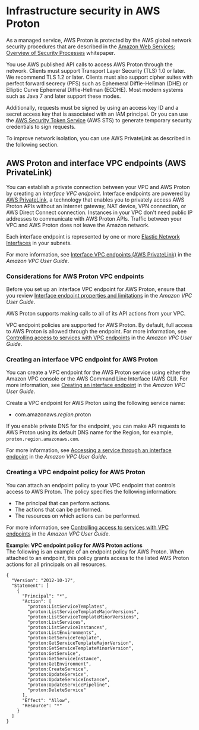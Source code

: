 # Infrastructure security in AWS Proton<a name="infrastructure-security"></a>

As a managed service, AWS Proton is protected by the AWS global network security procedures that are described in the [Amazon Web Services: Overview of Security Processes](https://d0.awsstatic.com/whitepapers/Security/AWS_Security_Whitepaper.pdf) whitepaper\.

You use AWS published API calls to access AWS Proton through the network\. Clients must support Transport Layer Security \(TLS\) 1\.0 or later\. We recommend TLS 1\.2 or later\. Clients must also support cipher suites with perfect forward secrecy \(PFS\) such as Ephemeral Diffie\-Hellman \(DHE\) or Elliptic Curve Ephemeral Diffie\-Hellman \(ECDHE\)\. Most modern systems such as Java 7 and later support these modes\.

Additionally, requests must be signed by using an access key ID and a secret access key that is associated with an IAM principal\. Or you can use the [AWS Security Token Service](https://docs.aws.amazon.com/STS/latest/APIReference/Welcome.html) \(AWS STS\) to generate temporary security credentials to sign requests\.

To improve network isolation, you can use AWS PrivateLink as described in the following section\.

## AWS Proton and interface VPC endpoints \(AWS PrivateLink\)<a name="vpc-interface-endpoints"></a>

You can establish a private connection between your VPC and AWS Proton by creating an *interface VPC endpoint*\. Interface endpoints are powered by [AWS PrivateLink](http://aws.amazon.com/privatelink), a technology that enables you to privately access AWS Proton APIs without an internet gateway, NAT device, VPN connection, or AWS Direct Connect connection\. Instances in your VPC don't need public IP addresses to communicate with AWS Proton APIs\. Traffic between your VPC and AWS Proton does not leave the Amazon network\. 

Each interface endpoint is represented by one or more [Elastic Network Interfaces](https://docs.aws.amazon.com/AWSEC2/latest/UserGuide/using-eni.html) in your subnets\. 

For more information, see [Interface VPC endpoints \(AWS PrivateLink\)](https://docs.aws.amazon.com/vpc/latest/userguide/vpce-interface.html) in the *Amazon VPC User Guide*\. 

### Considerations for AWS Proton VPC endpoints<a name="vpc-endpoint-considerations"></a>

Before you set up an interface VPC endpoint for AWS Proton, ensure that you review [Interface endpoint properties and limitations](https://docs.aws.amazon.com/vpc/latest/userguide/vpce-interface.html#vpce-interface-limitations) in the *Amazon VPC User Guide*\. 

AWS Proton supports making calls to all of its API actions from your VPC\.

VPC endpoint policies are supported for AWS Proton\. By default, full access to AWS Proton is allowed through the endpoint\. For more information, see [Controlling access to services with VPC endpoints](https://docs.aws.amazon.com/vpc/latest/userguide/vpc-endpoints-access.html) in the *Amazon VPC User Guide*\.

### Creating an interface VPC endpoint for AWS Proton<a name="vpc-endpoint-create"></a>

You can create a VPC endpoint for the AWS Proton service using either the Amazon VPC console or the AWS Command Line Interface \(AWS CLI\)\. For more information, see [Creating an interface endpoint](https://docs.aws.amazon.com/vpc/latest/userguide/vpce-interface.html#create-interface-endpoint) in the *Amazon VPC User Guide*\.

Create a VPC endpoint for AWS Proton using the following service name: 
+ com\.amazonaws\.*region*\.proton 

If you enable private DNS for the endpoint, you can make API requests to AWS Proton using its default DNS name for the Region, for example, `proton.region.amazonaws.com`\.

For more information, see [Accessing a service through an interface endpoint](https://docs.aws.amazon.com/vpc/latest/userguide/vpce-interface.html#access-service-though-endpoint) in the *Amazon VPC User Guide*\.

### Creating a VPC endpoint policy for AWS Proton<a name="vpc-endpoint-policy"></a>

You can attach an endpoint policy to your VPC endpoint that controls access to AWS Proton\. The policy specifies the following information:
+ The principal that can perform actions\.
+ The actions that can be performed\.
+ The resources on which actions can be performed\.

For more information, see [Controlling access to services with VPC endpoints](https://docs.aws.amazon.com/vpc/latest/userguide/vpc-endpoints-access.html) in the *Amazon VPC User Guide*\. 

**Example: VPC endpoint policy for AWS Proton actions**  
The following is an example of an endpoint policy for AWS Proton\. When attached to an endpoint, this policy grants access to the listed AWS Proton actions for all principals on all resources\.

```
{
  "Version": "2012-10-17",
  "Statement": [
    {
      "Principal": "*",
      "Action": [
        "proton:ListServiceTemplates",
        "proton:ListServiceTemplateMajorVersions",
        "proton:ListServiceTemplateMinorVersions",
        "proton:ListServices",
        "proton:ListServiceInstances",
        "proton:ListEnvironments",
        "proton:GetServiceTemplate",
        "proton:GetServiceTemplateMajorVersion",
        "proton:GetServiceTemplateMinorVersion",
        "proton:GetService",
        "proton:GetServiceInstance",
        "proton:GetEnvironment",
        "proton:CreateService",
        "proton:UpdateService",
        "proton:UpdateServiceInstance",
        "proton:UpdateServicePipeline",
        "proton:DeleteService"
      ],
      "Effect": "Allow",
      "Resource": "*"
    }
  ]
}
```